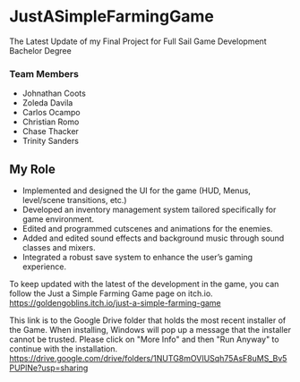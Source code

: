 # JustASimpleFarmingGame
The Latest Update of my Final Project for Full Sail Game Development Bachelor Degree

### Team Members
- Johnathan Coots
- Zoleda Davila
- Carlos Ocampo
- Christian Romo
- Chase Thacker
- Trinity Sanders

## My Role
- Implemented and designed the UI for the game (HUD, Menus, level/scene transitions, etc.)
- Developed an inventory management system tailored specifically for game environment.
- Edited and programmed cutscenes and animations for the enemies.
- Added and edited sound effects and background music through sound classes and mixers.
- Integrated a robust save system to enhance the user’s gaming experience.

To keep updated with the latest of the development in the game, you can follow the Just a Simple Farming Game page on itch.io.
https://goldengoblins.itch.io/just-a-simple-farming-game

This link is to the Google Drive folder that holds the most recent installer of the Game. When installing, Windows will pop up a message that the installer cannot be trusted. Please click on "More Info" and then "Run Anyway" to continue with the installation.
https://drive.google.com/drive/folders/1NUTG8mOVIUSqh75AsF8uMS_Bv5PUPlNe?usp=sharing
